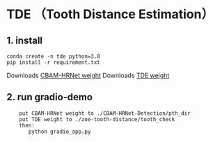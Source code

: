 # TDE （Tooth Distance Estimation）



## 1. install 

```
conda create -n tde python=3.8
pip install -r requirement.txt
```

 Downloads [CBAM-HRNet weight](https://drive.google.com/file/d/1Rd3xevgJqsDL4Gs3WgihZrkgaxSJlVuB/view?usp=sharing)
 Downloads [TDE weight](https://drive.google.com/file/d/1ODmtd1NewZJtJvuueSjOYvP8qEBKzLoV/view?usp=sharing)






## 2. run gradio-demo

```
    put CBAM-HRNet weight to ./CBAM-HRNet-Detection/pth_dir
    put TDE weight to ./zoe-tooth-distance/tooth_check
    then:
       python gradio_app.py
    
       
    
   
```

